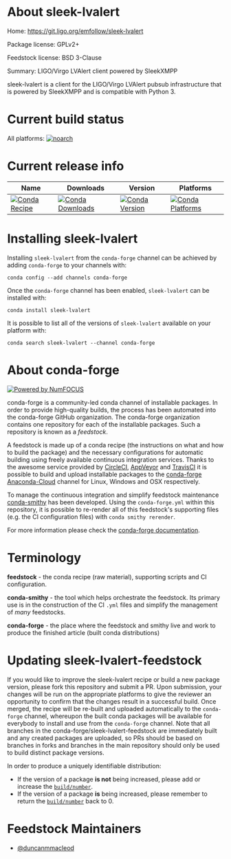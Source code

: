 <!--
# -*- mode: jinja -*-
-->

About sleek-lvalert
===================

Home: https://git.ligo.org/emfollow/sleek-lvalert

Package license: GPLv2+

Feedstock license: BSD 3-Clause

Summary: LIGO/Virgo LVAlert client powered by SleekXMPP

sleek-lvalert is a client for the LIGO/Virgo LVAlert pubsub
infrastructure that is powered by SleekXMPP and is compatible
with Python 3.


Current build status
====================

All platforms:
[![noarch](https://img.shields.io/circleci/project/github/conda-forge/sleek-lvalert-feedstock/master.svg?label=noarch)](https://circleci.com/gh/conda-forge/sleek-lvalert-feedstock)

Current release info
====================

| Name | Downloads | Version | Platforms |
| --- | --- | --- | --- |
| [![Conda Recipe](https://img.shields.io/badge/recipe-sleek--lvalert-green.svg)](https://anaconda.org/conda-forge/sleek-lvalert) | [![Conda Downloads](https://img.shields.io/conda/dn/conda-forge/sleek-lvalert.svg)](https://anaconda.org/conda-forge/sleek-lvalert) | [![Conda Version](https://img.shields.io/conda/vn/conda-forge/sleek-lvalert.svg)](https://anaconda.org/conda-forge/sleek-lvalert) | [![Conda Platforms](https://img.shields.io/conda/pn/conda-forge/sleek-lvalert.svg)](https://anaconda.org/conda-forge/sleek-lvalert) |

Installing sleek-lvalert
========================

Installing `sleek-lvalert` from the `conda-forge` channel can be achieved by adding `conda-forge` to your channels with:

```
conda config --add channels conda-forge
```

Once the `conda-forge` channel has been enabled, `sleek-lvalert` can be installed with:

```
conda install sleek-lvalert
```

It is possible to list all of the versions of `sleek-lvalert` available on your platform with:

```
conda search sleek-lvalert --channel conda-forge
```


About conda-forge
=================

[![Powered by NumFOCUS](https://img.shields.io/badge/powered%20by-NumFOCUS-orange.svg?style=flat&colorA=E1523D&colorB=007D8A)](http://numfocus.org)

conda-forge is a community-led conda channel of installable packages.
In order to provide high-quality builds, the process has been automated into the
conda-forge GitHub organization. The conda-forge organization contains one repository
for each of the installable packages. Such a repository is known as a *feedstock*.

A feedstock is made up of a conda recipe (the instructions on what and how to build
the package) and the necessary configurations for automatic building using freely
available continuous integration services. Thanks to the awesome service provided by
[CircleCI](https://circleci.com/), [AppVeyor](https://www.appveyor.com/)
and [TravisCI](https://travis-ci.org/) it is possible to build and upload installable
packages to the [conda-forge](https://anaconda.org/conda-forge)
[Anaconda-Cloud](https://anaconda.org/) channel for Linux, Windows and OSX respectively.

To manage the continuous integration and simplify feedstock maintenance
[conda-smithy](https://github.com/conda-forge/conda-smithy) has been developed.
Using the ``conda-forge.yml`` within this repository, it is possible to re-render all of
this feedstock's supporting files (e.g. the CI configuration files) with ``conda smithy rerender``.

For more information please check the [conda-forge documentation](https://conda-forge.org/docs/).

Terminology
===========

**feedstock** - the conda recipe (raw material), supporting scripts and CI configuration.

**conda-smithy** - the tool which helps orchestrate the feedstock.
                   Its primary use is in the construction of the CI ``.yml`` files
                   and simplify the management of *many* feedstocks.

**conda-forge** - the place where the feedstock and smithy live and work to
                  produce the finished article (built conda distributions)


Updating sleek-lvalert-feedstock
================================

If you would like to improve the sleek-lvalert recipe or build a new
package version, please fork this repository and submit a PR. Upon submission,
your changes will be run on the appropriate platforms to give the reviewer an
opportunity to confirm that the changes result in a successful build. Once
merged, the recipe will be re-built and uploaded automatically to the
`conda-forge` channel, whereupon the built conda packages will be available for
everybody to install and use from the `conda-forge` channel.
Note that all branches in the conda-forge/sleek-lvalert-feedstock are
immediately built and any created packages are uploaded, so PRs should be based
on branches in forks and branches in the main repository should only be used to
build distinct package versions.

In order to produce a uniquely identifiable distribution:
 * If the version of a package **is not** being increased, please add or increase
   the [``build/number``](https://conda.io/docs/user-guide/tasks/build-packages/define-metadata.html#build-number-and-string).
 * If the version of a package **is** being increased, please remember to return
   the [``build/number``](https://conda.io/docs/user-guide/tasks/build-packages/define-metadata.html#build-number-and-string)
   back to 0.

Feedstock Maintainers
=====================

* [@duncanmmacleod](https://github.com/duncanmmacleod/)

